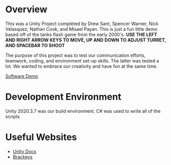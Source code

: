 # Overview


This was a Unity Project completed by Drew Sant, Spencer Warner, Nick Velasquez, Nathan Cook, and Misael Payan. This is just a fun little demo based off of the tanks flash game from the early 2000's.
**USE THE LEFT AND RIGHT ARROW KEYS TO MOVE, UP AND DOWN TO ADJUST TURRET, AND SPACEBAR TO SHOOT**

The purpose of this project was to test our communication efforts, teamwork, coding, and environment set-up skills. The latter was tested a lot. We wanted to embrace our creativity and have fun at the same time.


[Software Demo](https://youtu.be/IzZz0HlLED8)

# Development Environment

Unity 2020.3.7 was our build environment.
C# was used to write all of the scripts

# Useful Websites

* [Unity Docs](https://docs.unity3d.com/Manual/Unity2D.html)
* [Brackeys](https://www.youtube.com/user/Brackeys)
